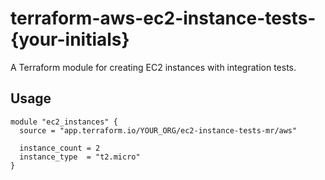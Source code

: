 # terraform-aws-ec2-instance-tests-{your-initials}

A Terraform module for creating EC2 instances with integration tests.

## Usage

```hcl
module "ec2_instances" {
  source = "app.terraform.io/YOUR_ORG/ec2-instance-tests-mr/aws"
  
  instance_count = 2
  instance_type  = "t2.micro"
}